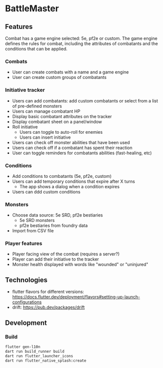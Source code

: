 # BattleMaster

## Features

Combat has a game engine selected: 5e, pf2e or custom. The game engine defines the rules for combat, including the attributes of combatants and the conditions that can be applied.

### Combats

- User can create combats with a name and a game engine
- User can create custom groups of combatants

### Initiative tracker

- Users can add combatants: add custom combatants or select from a list of pre-defined monsters
- Users can manage combatant HP
- Display basic combatant attributes on the tracker
- Display combatant sheet on a panel/window
- Roll initiative
  - Users can toggle to auto-roll for enemies
  - Users can insert initiative
- Users can check off monster abilities that have been used
- Users can check off if a combatant has spent their reaction
- User can toggle reminders for combatants abilities (fast-healing, etc)

### Conditions

- Add conditions to combatants (5e, pf2e, custom)
- Users can add temporary conditions that expire after X turns
  - The app shows a dialog when a condition expires
- Users can ddd custom conditions

### Monsters

- Choose data source: 5e SRD, pf2e bestiaries
  - 5e SRD monsters
  - pf2e bestiaries from foundry data
- Import from CSV file

### Player features

- Player facing view of the combat (requires a server?)
- Player can add their initiative to the tracker
- Monster health displayed with words like "wounded" or "uninjured"

## Technologies

- flutter flavors for different versions: https://docs.flutter.dev/deployment/flavors#setting-up-launch-configurations
- drift: https://pub.dev/packages/drift


## Development

### Build
```bash
flutter gen-l10n
dart run build_runner build
dart run flutter_launcher_icons
dart run flutter_native_splash:create
```